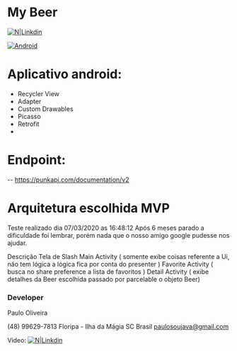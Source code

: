 # My Beer

[![N|Linkdin](https://news.comschool.com.br/wp-content/uploads/2017/12/icone-linkedin-300x127.jpg)](https://www.linkedin.com/in/paulo-oliveira-92127b1a0/)

[![Android](https://travis-ci.org/joemccann/dillinger.svg?branch=master)](https://github.com/paulosoujava/eyemobile/tree/master/app)


# Aplicativo android:
  - Recycler View
  - Adapter
  - Custom Drawables
  - Picasso
  - Retrofit
  -
# Endpoint:
-- https://punkapi.com/documentation/v2

# Arquitetura escolhida MVP
Teste realizado dia 07/03/2020 as 16:48:12
Após 6 meses parado a dificuldade foi lembrar, porém nada que o nosso amigo google pudesse nos ajudar.

Descrição
Tela de Slash
Main Activity ( somente exibe coisas referente a Ui, não tem lógica a lógica fica por conta do presenter )
Favorite Activity ( busca no share preference a lista de favoritos )
Detail Activity ( exibe detalhes da Beer escolhida passado por parcelable o objeto Beer)



### Developer

Paulo Oliveira

(48) 99629-7813
Floripa - Ilha da Mágia SC Brasil
paulosoujava@gmail.com

Video:
[![N|Linkdin](https://media-exp1.licdn.com/dms/image/C4D22AQFxXQPzq0-fMw/feedshare-shrink_1280/0?e=1584576000&v=beta&t=J-3jfllCYWBlxzdBqZM5tL7w0zZ40pmqmwsNj3bp91A)](https://www.linkedin.com/in/paulo-oliveira-92127b1a0/)

